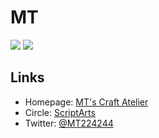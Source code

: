 # MT

[![](https://github-readme-stats.vercel.app/api/top-langs/?username=MT224244&layout=compact&theme=dark)](https://github.com/anuraghazra/github-readme-stats)
[![](https://github-profile-trophy.vercel.app/?username=MT224244&theme=onedark)](https://github.com/ryo-ma/github-profile-trophy)

## Links

- Homepage: [MT's Craft Atelier](https://mt224244.com)
- Circle: [ScriptArts](https://www.scriptarts.jp)
- Twitter: [@MT224244](https://twitter.com/MT224244)
